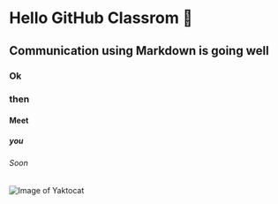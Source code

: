 # Hello GitHub Classrom 👋
## Communication using Markdown is going well
### Ok
### then
#### Meet
##### you
###### Soon
![Image of Yaktocat](https://octodex.github.com/images/yaktocat.png)
